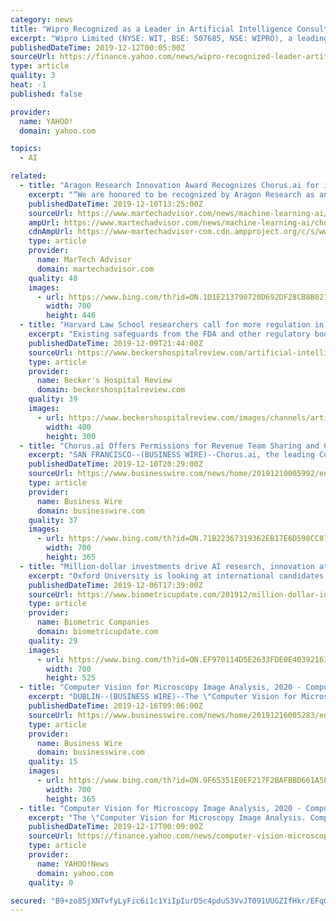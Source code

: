 ```yaml
---
category: news
title: "Wipro Recognized as a Leader in Artificial Intelligence Consultancies by Independent Research Firm"
excerpt: "Wipro Limited (NYSE: WIT, BSE: 507685, NSE: WIPRO), a leading global information technology, consulting and business process services company, has been recognized as a \"Leader\" by global research and advisory firm Forrester Research Inc. in its report, The Forrester Wave™: AI Consultancies, Q3 2019. The firm evaluated participating companies ..."
publishedDateTime: 2019-12-12T00:05:00Z
sourceUrl: https://finance.yahoo.com/news/wipro-recognized-leader-artificial-intelligence-121900733.html
type: article
quality: 3
heat: -1
published: false

provider:
  name: YAHOO!
  domain: yahoo.com

topics:
  - AI

related:
  - title: "Aragon Research Innovation Award Recognizes Chorus.ai for its Conversational AI Platform"
    excerpt: "“We are honored to be recognized by Aragon Research as an Innovator and leader in Conversation Intelligence, said Roy Raanani, CEO of Chorus.ai. \"Businesses need complete, unbiased and real-time information about their customer interactions to improve rep performance, improve processes and make strategic decisions about market and competitive ..."
    publishedDateTime: 2019-12-10T13:25:00Z
    sourceUrl: https://www.martechadvisor.com/news/machine-learning-ai/chorusai-annocuned-winner-of-aragon-research-innovation-award-2019/
    ampUrl: https://www.martechadvisor.com/news/machine-learning-ai/chorusai-annocuned-winner-of-aragon-research-innovation-award-2019/
    cdnAmpUrl: https://www-martechadvisor-com.cdn.ampproject.org/c/s/www.martechadvisor.com/news/machine-learning-ai/chorusai-annocuned-winner-of-aragon-research-innovation-award-2019/
    type: article
    provider:
      name: MarTech Advisor
      domain: martechadvisor.com
    quality: 48
    images:
      - url: https://www.bing.com/th?id=ON.1D1E213790720D692DF28CB8B021C57D
        width: 700
        height: 446
  - title: "Harvard Law School researchers call for more regulation in medical AI"
    excerpt: "Existing safeguards from the FDA and other regulatory bodies will require significant updates in order to maintain safety and ethics in healthcare's use of constantly \"learning\" adaptive artificial intelligence algorithms, according to an article published Dec. 6 in Science. In the article, researchers from Cambridge, Mass.-based Harvard Law ..."
    publishedDateTime: 2019-12-09T21:44:00Z
    sourceUrl: https://www.beckershospitalreview.com/artificial-intelligence/harvard-law-school-researchers-call-for-more-regulation-in-medical-ai.html
    type: article
    provider:
      name: Becker's Hospital Review
      domain: beckershospitalreview.com
    quality: 39
    images:
      - url: https://www.beckershospitalreview.com/images/channels/artificial-intelligence/2.jpg
        width: 400
        height: 300
  - title: "Chorus.ai Offers Permissions for Revenue Team Sharing and Collaboration"
    excerpt: "SAN FRANCISCO--(BUSINESS WIRE)--Chorus.ai, the leading Conversation Intelligence Platform for high-growth sales teams, today announced Roles & Permissions, enterprise-grade control and access to specific features and data based on roles and teams. IT administrators and sales operations today are tasked with managing a company’s most important ..."
    publishedDateTime: 2019-12-10T20:29:00Z
    sourceUrl: https://www.businesswire.com/news/home/20191210005992/en/Chorus.ai-Offers-Permissions-Revenue-Team-Sharing-Collaboration
    type: article
    provider:
      name: Business Wire
      domain: businesswire.com
    quality: 37
    images:
      - url: https://www.bing.com/th?id=ON.71B22367319362EB17E6D598CC870D13
        width: 700
        height: 365
  - title: "Million-dollar investments drive AI research, innovation at Oxford, Georgia Tech, Singapore"
    excerpt: "Oxford University is looking at international candidates to fill out the position of director of its new Institute for Ethics in AI, established in June following a £150 million ($197 million) donation from, U.S. private equity billionaire Stephen Schwarzman, writes NS Tech. Founder of the Blackstone finance group and a former advisor to ..."
    publishedDateTime: 2019-12-06T17:39:00Z
    sourceUrl: https://www.biometricupdate.com/201912/million-dollar-investments-drive-ai-research-innovation-at-oxford-georgia-tech-singapore
    type: article
    provider:
      name: Biometric Companies
      domain: biometricupdate.com
    quality: 29
    images:
      - url: https://www.bing.com/th?id=ON.EF970114D5E2633FDE0E4039216358D4
        width: 700
        height: 525
  - title: "Computer Vision for Microscopy Image Analysis, 2020 - Computer Vision and Pattern Recognition - ResearchAndMarkets.com"
    excerpt: "DUBLIN--(BUSINESS WIRE)--The \"Computer Vision for Microscopy Image Analysis. Computer Vision and Pattern Recognition\" book from Elsevier Science and Technology has been added to ResearchAndMarkets.com's offering. High-throughput microscopy enables researchers to acquire thousands of images automatically over a short time, making it possible to ..."
    publishedDateTime: 2019-12-16T09:06:00Z
    sourceUrl: https://www.businesswire.com/news/home/20191216005283/en/Computer-Vision-Microscopy-Image-Analysis-2020--
    type: article
    provider:
      name: Business Wire
      domain: businesswire.com
    quality: 15
    images:
      - url: https://www.bing.com/th?id=ON.9F65351E0EF217F2BAFBBD661A5845E6
        width: 700
        height: 365
  - title: "Computer Vision for Microscopy Image Analysis, 2020 - Computer Vision and Pattern Recognition - ResearchAndMarkets.com"
    excerpt: "The \"Computer Vision for Microscopy Image Analysis. Computer Vision and Pattern Recognition\" book from Elsevier Science and Technology has been added to ResearchAndMarkets.com's offering. High-throughput microscopy enables researchers to acquire thousands of images automatically over a short time, making it possible to conduct large-scale ..."
    publishedDateTime: 2019-12-17T00:09:00Z
    sourceUrl: https://finance.yahoo.com/news/computer-vision-microscopy-image-analysis-100600604.html
    type: article
    provider:
      name: YAHOO!News
      domain: yahoo.com
    quality: 0

secured: "B9+zo85jXNTvfyLyFic6i1c1YiIpIurD5c4pduS3VvJT091UUGZIfHkr/EFqQmZPw+wZmV2+g2ckSFUoJuBCmFfRicCkvKTqZIaZWXwTfp1MzXUfFATvFdWO4DxsvpaekXFHP2Hmg83nUuruj6HrAa6vkPlgWGrlNonwPcOYYq4zcVNWwVEtuJRPC61GQIumxYHM4bSpbX8rUuxnvicxdbblF+wlxbRv98WtsvX2uGxkfw4fpx+feUyobcXfhMfmBQkC/t3en0Fqku/b8e/GMQ==;bqAoHoiFPndoOMHmNkJMyQ=="
---
```


